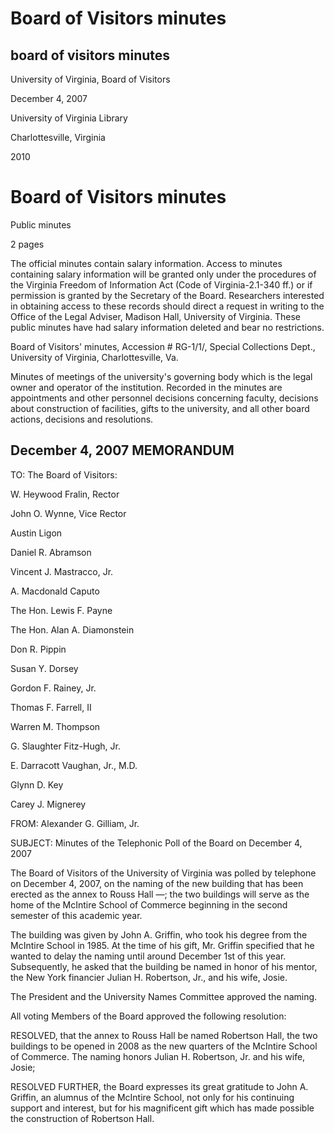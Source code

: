 Board of Visitors minutes
=========================

board of visitors minutes
-------------------------

University of Virginia, Board of Visitors

December 4, 2007

University of Virginia Library

Charlottesville, Virginia

2010

Board of Visitors minutes
=========================

Public minutes

2 pages

The official minutes contain salary information. Access to minutes containing salary information will be granted only under the procedures of the Virginia Freedom of Information Act (Code of Virginia-2.1-340 ff.) or if permission is granted by the Secretary of the Board. Researchers interested in obtaining access to these records should direct a request in writing to the Office of the Legal Adviser, Madison Hall, University of Virginia. These public minutes have had salary information deleted and bear no restrictions.

Board of Visitors' minutes, Accession # RG-1/1/, Special Collections Dept., University of Virginia, Charlottesville, Va.

Minutes of meetings of the university's governing body which is the legal owner and operator of the institution. Recorded in the minutes are appointments and other personnel decisions concerning faculty, decisions about construction of facilities, gifts to the university, and all other board actions, decisions and resolutions.

December 4, 2007 MEMORANDUM
---------------------------

TO: The Board of Visitors:

W. Heywood Fralin, Rector

John O. Wynne, Vice Rector

Austin Ligon

Daniel R. Abramson

Vincent J. Mastracco, Jr.

A. Macdonald Caputo

The Hon. Lewis F. Payne

The Hon. Alan A. Diamonstein

Don R. Pippin

Susan Y. Dorsey

Gordon F. Rainey, Jr.

Thomas F. Farrell, II

Warren M. Thompson

G. Slaughter Fitz-Hugh, Jr.

E. Darracott Vaughan, Jr., M.D.

Glynn D. Key

Carey J. Mignerey

FROM: Alexander G. Gilliam, Jr.

SUBJECT: Minutes of the Telephonic Poll of the Board on December 4, 2007

The Board of Visitors of the University of Virginia was polled by telephone on December 4, 2007, on the naming of the new building that has been erected as the annex to Rouss Hall —; the two buildings will serve as the home of the McIntire School of Commerce beginning in the second semester of this academic year.

The building was given by John A. Griffin, who took his degree from the McIntire School in 1985. At the time of his gift, Mr. Griffin specified that he wanted to delay the naming until around December 1st of this year. Subsequently, he asked that the building be named in honor of his mentor, the New York financier Julian H. Robertson, Jr., and his wife, Josie.

The President and the University Names Committee approved the naming.

All voting Members of the Board approved the following resolution:

RESOLVED, that the annex to Rouss Hall be named Robertson Hall, the two buildings to be opened in 2008 as the new quarters of the McIntire School of Commerce. The naming honors Julian H. Robertson, Jr. and his wife, Josie;

RESOLVED FURTHER, the Board expresses its great gratitude to John A. Griffin, an alumnus of the McIntire School, not only for his continuing support and interest, but for his magnificent gift which has made possible the construction of Robertson Hall.